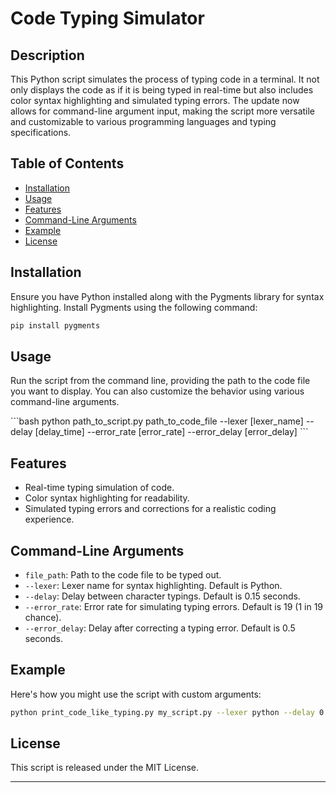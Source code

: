 # Code Typing Simulator

## Description
This Python script simulates the process of typing code in a terminal. It not only displays the code as if it is being typed in real-time but also includes color syntax highlighting and simulated typing errors. The update now allows for command-line argument input, making the script more versatile and customizable to various programming languages and typing specifications.

## Table of Contents
- [Installation](#installation)
- [Usage](#usage)
- [Features](#features)
- [Command-Line Arguments](#command-line-arguments)
- [Example](#example)
- [License](#license)

## Installation
Ensure you have Python installed along with the Pygments library for syntax highlighting. Install Pygments using the following command:

```bash
pip install pygments
```

## Usage
Run the script from the command line, providing the path to the code file you want to display. You can also customize the behavior using various command-line arguments.

\```bash
python path_to_script.py path_to_code_file --lexer [lexer_name] --delay [delay_time] --error_rate [error_rate] --error_delay [error_delay]
\```

## Features
- Real-time typing simulation of code.
- Color syntax highlighting for readability.
- Simulated typing errors and corrections for a realistic coding experience.

## Command-Line Arguments
- `file_path`: Path to the code file to be typed out.
- `--lexer`: Lexer name for syntax highlighting. Default is Python.
- `--delay`: Delay between character typings. Default is 0.15 seconds.
- `--error_rate`: Error rate for simulating typing errors. Default is 19 (1 in 19 chance).
- `--error_delay`: Delay after correcting a typing error. Default is 0.5 seconds.

## Example
Here's how you might use the script with custom arguments:

```bash
python print_code_like_typing.py my_script.py --lexer python --delay 0.1 --error_rate 10 --error_delay 0.3
```

## License
This script is released under the MIT License.

---

